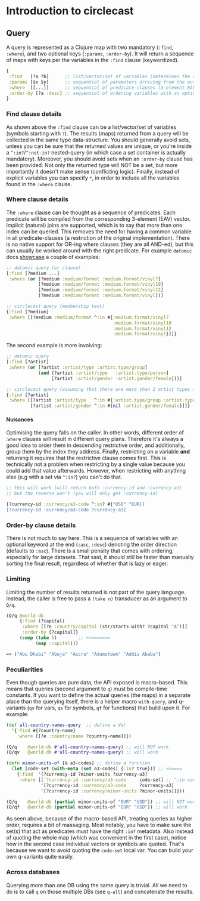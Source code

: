 # Introduction to circlecast


## Query
A query is represented as a Clojure map with two mandatory (`:find`, `:where`), and two optional keys (`:params`, `:order-by`).
It will return a sequence of maps with keys per the variables in the `:find` clause (keywordized). 

```clj
{
 :find   [?a ?b]      ;; list/vector/set of variables (determines the returned data-structure)
 :params [$x $y]      ;; sequential of parameters arriving from the outside world
 :where  [[...]]      ;; sequential of predicate-clauses (3-element EAV vector) to be AND-ed - a map is interpreted as a (nested) query 
 :order-by [?a :desc] ;; sequential of ordering variables with an optional keyword at the end denoting direction)
}
``` 

### Find clause details
As shown above the `:find` clause can be a list/vector/set of variables (symbols starting with `?`). 
The results (maps) returned from a query will be collected in the same type data-structure. 
You should generally avoid sets, unless you can be sure that the returned values are unique, or
you're inside a `^:in?`/`^:not-in?` nested-query (in which case a set container is actually mandatory). 
Moreover, you should avoid sets when an `:order-by` clause has been provided. Not only the returned type will NOT be a set, 
but more importantly it doesn't make sense (conflicting logic). Finally, instead of explicit variables you can specify `*`,
in order to include all the variables found in the `:where` clause. 


### Where clause details
The `:where` clause can be thought as a sequence of predicates. Each predicate will be compiled from the corresponding 
3-element (EAV) vector. Implicit (natural) joins are supported, which is to say that more than one index can be queried.
This removes the need for having a common variable in all predicate-clauses (a restriction of the original implementation).
There is no native support for OR-ing where clauses (they are all AND-ed), but this can usually be worked around with the
right predicate. For example `datomic` docs [showcase](https://docs.datomic.com/on-prem/query.html#or-clauses) a couple of examples:

```clj
;; datomic query (or clause)
[:find [?medium ...]
 :where (or [?medium :medium/format :medium.format/vinyl7]
            [?medium :medium/format :medium.format/vinyl10]
            [?medium :medium/format :medium.format/vinyl12]
            [?medium :medium/format :medium.format/vinyl])]

;; circlecast query (membership test)
{:find [?medium]
 :where [[?medium :medium/format ^:in #{:medium.format/vinyl7 
                                        :medium.format/vinyl10 
                                        :medium.format/vinyl12 
                                        :medium.format/vinyl}]]}
```
The second example is more involving:

```clj
;; datomic query
[:find [?artist]
 :where (or [?artist :artist/type :artist.type/group]
            (and [?artist :artist/type   :artist.type/person]
                 [?artist :artist/gender :artist.gender/female]))]

;; circlecast query (assuming that there are more than 2 artist types and that only persons have gender)
{:find [?artist]
 :where [[?artist :artist/type   ^:in #{:artist.type/group :artist.type/person}]
         [?artist :artist/gender ^:in #{nil :artist.gender/female}]]}          
```


 
#### Nuisances
Optimising the query falls on the caller. In other words, different order of :`where` clauses will result in different query plans.
Therefore it's always a good idea to order them in descending restrictive order, and additionally, group them by the index they address.
Finally, restricting on a variable **and** returning it requires that the restrictive clause comes first. 
This is technically not a problem when restricting by a single value because you could add that value afterwards. 
However, when restricting with anything else (e.g with a set via `^:in?`) you can't do that.

```clj
;; this will work (will return both :currency-id and :currency-a3)
;; but the reverse won't (you will only get :currency-id)

[?currency-id :currency/a3-code ^:in? #{"USD" "EUR}]
[?currency-id :currency/a3-code ?currency-a3]
```

### Order-by clause details
There is not much to say here. This is a sequence of variables with an optional keyword at the end (`:asc`, `:desc`) 
denoting the order direction (defaults to `:asc`). There is a small penalty that comes with ordering, especially for large datasets. 
That said, it should still be faster than manually sorting the final result, regardless of whether that is lazy or eager.

### Limiting
Limiting the number of results returned is not part of the query language. 
Instead, the caller is free to pass a `(take n)` transducer as an argument to `Q/q`.

```clj
(Q/q @world-db
     {:find (?capital)
      :where [[?e :country/capital (str/starts-with? ?capital "A")]]
      :order-by [?capital]}
     (comp (take 5)        ;; <<=======
           (map :capital)))

=> ("Abu Dhabi" "Abuja" "Accra" "Adamstown" "Addis Ababa")
```


### Peculiarities 
Even though queries are pure data, the API exposed is macro-based. This means that queries (second argument to `q`) must be compile-time constants.
If you want to define the actual queries (the maps) in a separate place than the querying itself, there is a helper macro `with-query`, 
and q-variants (`qv` for vars, `qs` for symbols, `qf` for functions) that build upon it. 
For example:

```clj
(def all-country-names-query  ;; define a Var
  '{:find #{?country-name}
    :where [[?e :country/name ?country-name]]})

(Q/q    @world-db #'all-country-names-query) ;; will NOT work
(Q/qv   @world-db #'all-country-names-query) ;; will work

(defn minor-units-of [& a3-codes] ;; define a function
  (let [code-set (with-meta (set a3-codes) {:in? true})] ;; <<====
    {:find  '[?currency-id ?minor-units ?currency-a3]
     :where [['?currency-id :currency/a3-code     code-set] ;; ^:in code-set
             '[?currency-id :currency/a3-code     ?currency-a3]
             '[?currency-id :currency/minor-units ?minor-units]]}))

(Q/q    @world-db (partial minor-units-of "EUR" "USD")) ;; will NOT work
(Q/qf   @world-db (partial minor-units-of "EUR" "USD")) ;; will work

```
As seen above, because of the macro-based API, treating queries as higher order, requires a bit of massaging.
Most notably, you have to make sure the set(s) that act as predicates must have the right `:in?` metadata.
Also instead of quoting the whole map (which was convenient in the first case), notice how in the second case 
individual vectors or symbols are quoted. That's because we want to avoid quoting the `code-set` local var. 
You can build your own q-variants quite easily.

### Across databases

Querying more than one DB using the same query is trivial. All we need to do is to call `q` on those multiple DBs 
(see `q-all`) and concatenate the results.

